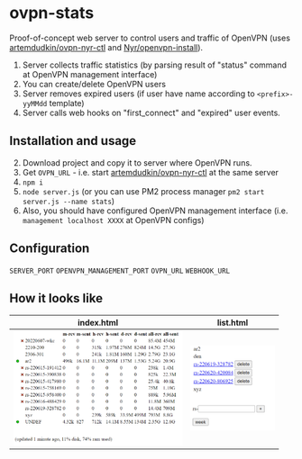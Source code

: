 # ovpn-stats
Proof-of-concept web server to control users and traffic of OpenVPN (uses [artemdudkin/ovpn-nyr-ctl](https://github.com/artemdudkin/ovpn-nyr-ctl) and [Nyr/openvpn-install](https://github.com/Nyr/openvpn-install)).

1. Server collects traffic statistics (by parsing result of "status" command at OpenVPN management interface)
2. You can create/delete OpenVPN users
3. Server removes expired users (if user have name according to `<prefix>-yyMMdd` template)
4. Server calls web hooks on "first_connect" and "expired" user events.

## Installation and usage

2. Download project and copy it to server where OpenVPN runs.
3. Get `OVPN_URL` - i.e. start [artemdudkin/ovpn-nyr-ctl](https://github.com/artemdudkin/ovpn-nyr-ctl) at the same server
4. `npm i`
5. `node server.js` (or you can use PM2 process manager `pm2 start server.js --name stats`)
6. Also, you should have configured OpenVPN management interface (i.e. `management localhost XXXX` at OpenVPN configs)

  ## Configuration
`SERVER_PORT`
`OPENVPN_MANAGEMENT_PORT`
`OVPN_URL`
`WEBHOOK_URL`
  
## How it looks like

| index.html  | list.html |
| ------------- | ------------- |
| <img src="https://raw.githubusercontent.com/artemdudkin/ovpn-stats/main/docs/stats-index.png" width="300">  | <img src="https://raw.githubusercontent.com/artemdudkin/ovpn-stats/main/docs/stats-list.png" width="150">  |
